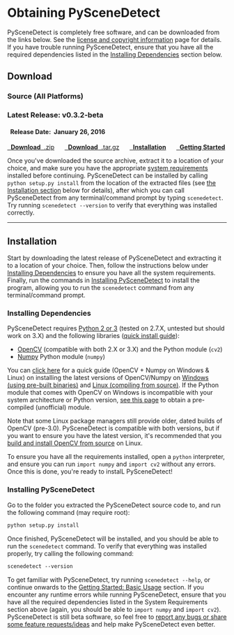 
# Obtaining PySceneDetect

PySceneDetect is completely free software, and can be downloaded from the links below.  See the [license and copyright information](copyright.md) page for details.  If you have trouble running PySceneDetect, ensure that you have all the required dependencies listed in the [Installing Dependencies](#installing-dependencies) section below.


## Download

<h3>Source (All Platforms) &nbsp; <span class="wy-text-neutral"><span class="fa fa-windows"></span> &nbsp; <span class="fa fa-linux"></span> &nbsp; <span class="fa fa-apple"></span></span></h3>

<div class="important">
<h3 class="wy-text-neutral"><span class="fa fa-forward wy-text-info"></span> Latest Release: <b class="wy-text-neutral">v0.3.2-beta</b></h3>
<h4 class="wy-text-neutral"><span class="fa fa-calendar wy-text-info"></span>&nbsp; Release Date:&nbsp; <b>January 26, 2016</b></h4>
<a href="https://github.com/Breakthrough/PySceneDetect/archive/v0.3.2-beta.zip" class="btn btn-info" role="button"><span class="fa fa-download"></span>&nbsp; <b>Download</b>&nbsp;&nbsp;.zip</a> &nbsp;&nbsp;&nbsp;&nbsp; <a href="https://github.com/Breakthrough/PySceneDetect/archive/v0.3.2-beta.tar.gz" class="btn btn-info" role="button"><span class="fa fa-download"></span>&nbsp; <b>Download</b>&nbsp;&nbsp;.tar.gz</a> &nbsp;&nbsp;&nbsp;&nbsp; <a href="#installation" class="btn btn-warning" role="button"><span class="fa fa-gear"></span>&nbsp; <b>Installation</b></a> &nbsp;&nbsp;&nbsp;&nbsp; <a href="../examples/usage/" class="btn btn-danger" role="button"><span class="fa fa-book"></span>&nbsp; <b>Getting Started</b></a>
</div>

Once you've downloaded the source archive, extract it to a location of your choice, and make sure you have the appropriate [system requirements](#installing-dependencies) installed before continuing.  PySceneDetect can be installed by calling `python setup.py install` from the location of the extracted files (see [the Installation section](#installation) below for details), after which you can call PySceneDetect from any terminal/command prompt by typing `scenedetect`.  Try running `scenedetect --version` to verify that everything was installed correctly.


------------------------------------------------


## Installation

Start by downloading the latest release of PySceneDetect and extracting it to a location of your choice.  Then, follow the instructions below under [Installing Dependencies](#installing-dependencies) to ensure you have all the system requirements.  Finally, run the commands in [Installing PySceneDetect](#installing-pyscenedetect) to install the program, allowing you to run the `scenedetect` command from any terminal/command prompt.


### Installing Dependencies

PySceneDetect requires [Python 2 or 3](https://www.python.org/) (tested on 2.7.X, untested but should work on 3.X) and the following libraries ([quick install guide](http://breakthrough.github.io/Installing-OpenCV/)):

 - [OpenCV](http://opencv.org/) (compatible with both 2.X or 3.X) and the Python module (`cv2`)
 - [Numpy](http://sourceforge.net/projects/numpy/) Python module (`numpy`)

You can [click here](http://breakthrough.github.io/Installing-OpenCV/) for a quick guide (OpenCV + Numpy on Windows & Linux) on installing the latest versions of OpenCV/Numpy on [Windows (using pre-built binaries)](http://breakthrough.github.io/Installing-OpenCV/#installing-on-windows-pre-built-binaries) and [Linux (compiling from source)](http://breakthrough.github.io/Installing-OpenCV/#installing-on-linux-compiling-from-source).  If the Python module that comes with OpenCV on Windows is incompatible with your system architecture or Python version, [see this page](http://www.lfd.uci.edu/~gohlke/pythonlibs/#opencv) to obtain a pre-compiled (unofficial) module.

Note that some Linux package managers still provide older, dated builds of OpenCV (pre-3.0).  PySceneDetect is compatible with both versions, but if you want to ensure you have the latest version, it's recommended that you [build and install OpenCV from source](http://breakthrough.github.io/Installing-OpenCV/#installing-on-linux-compiling-from-source) on Linux.
                                                                                                                                                                                                                                                                                                                                                                                                                                                                                                                                                                                                                                                                                                                                                                                                                                                                                                                                                                                                                                                                                                                                                                                                                                                                                                                                                                                                                                                                                                                                                                                                                                                                                                                                                                                                                                                                                                                                                                                                                                                                                                                                                                                                                                                                                                                                                                                                                                                                                                                                                                                                                                                                                                                                                                                                                                                                                                                                                                                                                                                                                                                                                                                                           
To ensure you have all the requirements installed, open a `python` interpreter, and ensure you can run `import numpy` and `import cv2` without any errors.  Once this is done, you're ready to instalL PySceneDetect!


### Installing PySceneDetect

Go to the folder you extracted the PySceneDetect source code to, and run the following command (may require root):

```rst
python setup.py install
```

Once finished, PySceneDetect will be installed, and you should be able to run the `scenedetect` command.  To verify that everything was installed properly, try calling the following command:

```rst
scenedetect --version
```

To get familiar with PySceneDetect, try running `scenedetect --help`, or continue onwards to the [Getting Started: Basic Usage](examples/usage.md) section.  If you encounter any runtime errors while running PySceneDetect, ensure that you have all the required dependencies listed in the System Requirements section above (again, you should be able to `import numpy` and `import cv2`).  PySceneDetect is still beta software, so feel free to [report any bugs or share some feature requests/ideas](contributing.md) and help make PySceneDetect even better.

